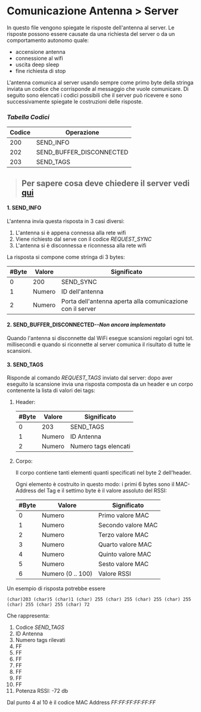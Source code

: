 # Comunicazione Antenna > Server

In questo file vengono spiegate le risposte dell'antenna al server. Le risposte possono essere causate da una richiesta del server o da un comportamento autonomo quale: 
-   accensione antenna
-   connessione al wifi
-   uscita deep sleep
-   fine richiesta di stop

<p>
L'antenna comunica al server usando sempre come primo byte della stringa inviata un codice che corrisponde al messaggio che vuole comunicare. Di seguito sono elencati i codici possibili che il server può ricevere e sono successivamente spiegate le costruzioni delle risposte.
</p>

### *Tabella Codici*

<table>
<thead>
  <tr>
    <th>Codice</th>
    <th>Operazione</th>
  </tr>
</thead>
<tbody>
  <tr>
    <td>200</td>
    <td>SEND_INFO</td>
  </tr>
  <tr>
    <td>202</td>
    <td>SEND_BUFFER_DISCONNECTED</td>
  </tr>
  <tr>
    <td>203</td>
    <td>SEND_TAGS</td>
  </tr>
</tbody>
</table>

> ## Per sapere cosa deve chiedere il server vedi [qui](stoa.md)

#### 1. **SEND_INFO**
L'antenna invia questa risposta in 3 casi diversi:
   1.   L'antenna si è appena connessa alla rete wifi
   2.   Viene richiesto dal serve con il codice *REQUEST_SYNC*
   3.   L'antenna si è disconnessa e riconnessa alla rete wifi

La risposta si compone come stringa di 3 bytes:  

| #Byte | Valore | Significato                                                |
| ----- | ------ | ---------------------------------------------------------- |
| 0     | 200    | SEND_SYNC                                                  |
| 1     | Numero | ID dell'antenna                                            |
| 2     | Numero | Porta dell'antenna aperta alla comunicazione con il server |
   
#### 2. **SEND_BUFFER_DISCONNECTED**--*Non ancora implementato*
Quando l'antenna si disconnette dal WiFi esegue scansioni regolari ogni tot. millisecondi e quando si riconnette al server comunica il risultato di tutte le scansioni. 

#### 3. **SEND_TAGS** 
Risponde al comando *REQUEST_TAGS* inviato dal server: dopo aver eseguito la scansione invia una risposta composta da un header e un corpo contenente la lista di valori dei tags:

1. Header:

    #Byte|Valore|Significato
    ---|---|---
    0|203|SEND_TAGS
    1|Numero|ID Antenna
    2|Numero|Numero tags elencati

2. Corpo:
 
    Il corpo contiene tanti elementi quanti specificati nel byte 2 dell'header. 
    
    Ogni elemento è costruito in questo modo: i primi 6 bytes sono il MAC-Address del Tag e il settimo byte è il valore assoluto del RSSI:

     #Byte|Valore|Significato
    ---|---|---
    0|Numero|Primo valore MAC
    1|Numero|Secondo valore MAC
    2|Numero|Terzo valore MAC
    3|Numero|Quarto valore MAC
    4|Numero|Quinto valore MAC
    5|Numero|Sesto valore MAC
    6|Numero (0 .. 100)|Valore RSSI

Un esempio di risposta potrebbe essere

    (char)203 (char)5 (char)1 (char) 255 (char) 255 (char) 255 (char) 255 (char) 255 (char) 255 (char) 72

Che rappresenta:
  1. Codice *SEND_TAGS*
  2. ID Antenna
  3. Numero tags rilevati
  4. FF
  5. FF
  6. FF
  7. FF
  8. FF
  9. FF
  10. FF
  11. Potenza RSSI: -72 db

Dal punto 4 al 10 è il codice MAC Address *FF:FF:FF:FF:FF:FF*